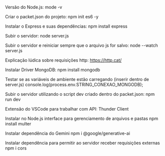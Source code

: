 Versão do Node.js:
	mode -v

Criar o packet.json do projeto:
	npm init es6 -y

Instalar o Express e suas dependências:
	npm install express
	

Subir o servidor:
	node server.js

Subir o servidor e reiniciar sempre que o arquivo js for salvo:
	node --watch server.js

Explicação lúdica sobre requisições http:
	https://http.cat/


Instalar Driver MongoDB:
	npm install mongodb


Testar se as variáveis de ambiente estão carregando (inserir dentro de server.js)
    console.log(process.env.STRING_CONEXAO_MONGODB);

Subir o servidor utilizando o script dev criado dentro do packet.json:
	npm run dev

Extensão do VSCode para trabalhar com API:
	Thunder Client

Instalar no Node.js interface para gerenciamento de arquivos e pastas
	npm install multer

Instalar dependência do Gemini
	npm i @google/generative-ai

Instalar dependência para permitir ao servidor receber requisições externas
	npm i cors